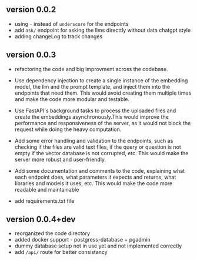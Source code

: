 ## version 0.0.2
- using `-` instead of `underscore` for the endpoints
- add `ask/` endpoint for asking the llms directtly without data chatgpt style
- adding changeLog to track changes 

## version 0.0.3
- refactoring the code and big improvment across the codebase.  
- Use dependency injection to create a single instance of the embedding model,
the llm and the prompt template, and inject them into the endpoints that need them.
This would avoid creating them multiple times and make the code more modular and testable.  

- Use FastAPI's background tasks to process the uploaded files and create the embeddings 
asynchronously.This would improve the performance and responsiveness of the server, 
as it would not block the request while doing the heavy computation.  

- Add some error handling and validation to the endpoints,
such as checking if the files are valid text files, if the query or question is not empty
if the vector database is not corrupted, etc. This would make the server more robust and user-friendly.  

- Add some documentation and comments to the code, explaining what each endpoint does, what
parameters it expects and returns, what libraries and models it uses, etc. This would make
the code more readable and maintainable
- add requirements.txt file

## version 0.0.4+dev
- reorganized the code directory
- added docker support - postgress-database + pgadmin  
- dummy database setup not in use yet and not implemented correctly
- add `/api/` route for better consistancy 
